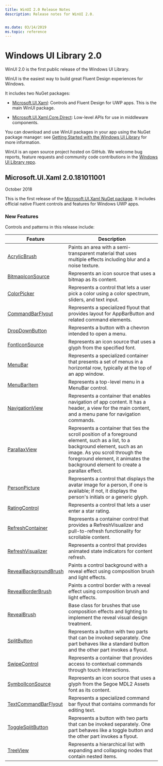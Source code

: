 ```yaml
---
title: WinUI 2.0 Release Notes
description: Release notes for WinUI 2.0.


ms.date: 03/14/2019
ms.topic: reference
---
```


# Windows UI Library 2.0

WinUI 2.0 is the first public release of the Windows UI Library. 

WinUI is the easiest way to build great Fluent Design experiences for Windows.

It includes two NuGet packages:

* [Microsoft.UI.Xaml](https://www.nuget.org/packages/Microsoft.UI.Xaml): Controls and Fluent Design for UWP apps. This is the main WinUI package.

* [Microsoft.UI.Xaml.Core.Direct](https://www.nuget.org/packages/Microsoft.UI.Xaml.Core.Direct): Low-level APIs for use in middleware components.

You can download and use WinUI packages in your app using the NuGet package manager: see [Getting Started with the Windows UI Library](https://docs.microsoft.com/uwp/toolkits/winui/getting-started) for more information.

WinUI is an open source project hosted on GitHub. We welcome bug reports, feature requests and community code contributions in the [Windows UI Library repo](https://aka.ms/winui).

## Microsoft.UI.Xaml 2.0.181011001

October 2018

This is the first release of the [Microsoft.UI.Xaml NuGet package](https://www.nuget.org/packages/Microsoft.UI.Xaml). It includes official native Fluent controls and features for Windows UWP apps.

### New Features

Controls and patterns in this release include:

| Feature | Description |
| --- | --- |
|[AcrylicBrush]( https://docs.microsoft.com/uwp/api/microsoft.ui.xaml.media.acrylicbrush)| Paints an area with a semi-transparent material that uses multiple effects including blur and a noise texture.|
|[BitmapIconSource]( https://docs.microsoft.com/uwp/api/microsoft.ui.xaml.controls.bitmapiconsource)| Represents an icon source that uses a bitmap as its content.|
|[ColorPicker]( https://docs.microsoft.com/uwp/api/microsoft.ui.xaml.controls.colorpicker)| Represents a control that lets a user pick a color using a color spectrum, sliders, and text input.|
|[CommandBarFlyout](https://docs.microsoft.com/uwp/api/microsoft.ui.xaml.controls.commandbarflyout)|Represents a specialized flyout that provides layout for AppBarButton and related command elements.|
|[DropDownButton](https://docs.microsoft.com/uwp/api/microsoft.ui.xaml.controls.dropdownbutton)|Represents a button with a chevron intended to open a menu.|
|[FontIconSource ](https://docs.microsoft.com/uwp/api/microsoft.ui.xaml.controls.fonticonsource)|Represents an icon source that uses a glyph from the specified font.|
|[MenuBar](https://docs.microsoft.com/uwp/api/microsoft.ui.xaml.controls.menubar)|Represents a specialized container that presents a set of menus in a horizontal row, typically at the top of an app window.|
|[MenuBarItem](https://docs.microsoft.com/uwp/api/microsoft.ui.xaml.controls.menubaritem)|Represents a top-level menu in a MenuBar control.|
|[NavigationView](https://docs.microsoft.com/uwp/api/microsoft.ui.xaml.controls.navigationview)|Represents a container that enables navigation of app content. It has a header, a view for the main content, and a menu pane for navigation commands.|
|[ParallaxView](https://docs.microsoft.com/uwp/api/microsoft.ui.xaml.controls.parallaxview)|Represents a container that ties the scroll position of a foreground element, such as a list, to a background element, such as an image. As you scroll through the foreground element, it animates the background element to create a parallax effect.|
|[PersonPicture](https://docs.microsoft.com/uwp/api/microsoft.ui.xaml.controls.personpicture)|Represents a control that displays the avatar image for a person, if one is available; if not, it displays the person's initials or a generic glyph.|
|[RatingControl](https://docs.microsoft.com/uwp/api/microsoft.ui.xaml.controls.ratingcontrol)|Represents a control that lets a user enter a star rating.|
|[RefreshContainer](https://docs.microsoft.com/uwp/api/microsoft.ui.xaml.controls.refreshcontainer)|Represents a container control that provides a RefreshVisualizer and pull-to-refresh functionality for scrollable content.|
|[RefreshVisualizer](https://docs.microsoft.com/uwp/api/microsoft.ui.xaml.controls.refreshvisualizer)|Represents a control that provides animated state indicators for content refresh.|
|[RevealBackgroundBrush](https://docs.microsoft.com/uwp/api/microsoft.ui.xaml.media.revealbackgroundbrush)|Paints a control background with a reveal effect using composition brush and light effects.|
|[RevealBorderBrush](https://docs.microsoft.com/uwp/api/microsoft.ui.xaml.media.revealborderbrush)|Paints a control border with a reveal effect using composition brush and light effects.|
|[RevealBrush](https://docs.microsoft.com/uwp/api/microsoft.ui.xaml.media.revealbrush)|Base class for brushes that use composition effects and lighting to implement the reveal visual design treatment.|
|[SplitButton](https://docs.microsoft.com/uwp/api/microsoft.ui.xaml.controls.splitbutton)|Represents a button with two parts that can be invoked separately. One part behaves like a standard button and the other part invokes a flyout.|
|[SwipeControl](https://docs.microsoft.com/uwp/api/microsoft.ui.xaml.controls.swipecontrol)|Represents a container that provides access to contextual commands through touch interactions.|
|[SymbolIconSource](https://docs.microsoft.com/uwp/api/microsoft.ui.xaml.controls.symboliconsource)|Represents an icon source that uses a glyph from the Segoe MDL2 Assets font as its content.|
|[TextCommandBarFlyout](https://docs.microsoft.com/uwp/api/microsoft.ui.xaml.controls.textcommandbarflyout)|Represents a specialized command bar flyout that contains commands for editing text.|
|[ToggleSplitButton](https://docs.microsoft.com/uwp/api/microsoft.ui.xaml.controls.togglesplitbutton)|Represents a button with two parts that can be invoked separately. One part behaves like a toggle button and the other part invokes a flyout.|
|[TreeView](https://docs.microsoft.com/uwp/api/microsoft.ui.xaml.controls.treeview)|Represents a hierarchical list with expanding and collapsing nodes that contain nested items.|

